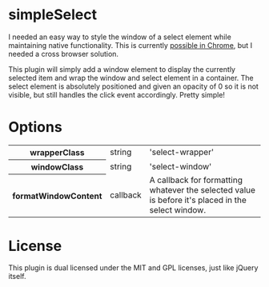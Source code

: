 # simpleSelect

I needed an easy way to style the window of a select element while maintaining native functionality.
This is currently [possible in Chrome](http://stackoverflow.com/questions/1895476/how-to-style-select-dropdown-with-css-only-without-javascript), but I needed a cross browser solution.

This plugin will simply add a window element to display the currently selected item and wrap the 
window and select element in a container. The select element is absolutely positioned and given 
an opacity of 0 so it is not visible, but still handles the click event accordingly. Pretty simple!

# Options

<table>
	<tr>
	  <th>wrapperClass</th>
	  <td>string</td>
	  <td>'select-wrapper'</td> 
	</tr>
	<tr>
	  <th>windowClass</th>
	  <td>string</td>
	  <td>'select-window'</td>
	</tr>
	<tr>
	  <th>formatWindowContent</th>
	  <td>callback</td>
	  <td>A callback for formatting whatever the selected 
	      value is before it's placed in the select window.</td> 
	</tr>
</table>

# License

This plugin is dual licensed under the MIT and GPL licenses, just like jQuery itself.